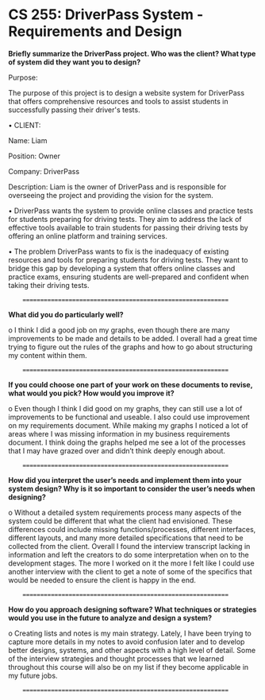 # CS 255:  DriverPass System - Requirements and Design

**Briefly summarize the DriverPass project. Who was the client? What type of system did they want you to design?**

Purpose:

The purpose of this project is to design a website system for DriverPass that offers comprehensive resources and tools to assist students in successfully passing their driver's tests.

•	CLIENT:

Name: Liam

Position: Owner

Company: DriverPass

Description: Liam is the owner of DriverPass and is responsible for overseeing the project and providing the vision for the system.

•	DriverPass wants the system to provide online classes and practice tests for students preparing for driving tests. They aim to address the lack of effective tools available to train students for passing their driving tests by offering an online platform and training services.

•	The problem DriverPass wants to fix is the inadequacy of existing resources and tools for preparing students for driving tests. They want to bridge this gap by developing a system that offers online classes and practice exams, ensuring students are well-prepared and confident when taking their driving tests.


        ==========================================================


**What did you do particularly well?**

o	I think I did a good job on my graphs, even though there are many improvements to be made and details to be added. I overall had a great time trying to figure out the rules of the graphs and how to go about structuring my content within them. 

        ==========================================================


**If you could choose one part of your work on these documents to revise, what would you pick? How would you improve it?**

o	Even though I think I did good on my graphs, they can still use a lot of improvements to be functional and useable. I also could use improvement on my requirements document. While making my graphs I noticed a lot of areas where I was missing information in my business requirements document. I think doing the graphs helped me see a lot of the processes that I may have grazed over and didn’t think deeply enough about.

        ==========================================================


**How did you interpret the user’s needs and implement them into your system design? Why is it so important to consider the user’s needs when designing?**

o	Without a detailed system requirements process many aspects of the system could be different that what the client had envisioned. These differences could include missing functions/processes, different interfaces, different layouts, and many more detailed specifications that need to be collected from the client. Overall I found the interview transcript lacking in information and left the creators to do some interpretation when on to the development stages. The more I worked on it the more I felt like I could use another interview with the client to get a note of some of the specifics that would be needed to ensure the client is happy in the end.

        ==========================================================


**How do you approach designing software? What techniques or strategies would you use in the future to analyze and design a system?**

o	Creating lists and notes is my main strategy. Lately, I have been trying to capture more details in my notes to avoid confusion later and to develop better designs, systems, and other aspects with a high level of detail. Some of the interview strategies and thought processes that we learned throughout this course will also be on my list if they become applicable in my future jobs. 

        ==========================================================
